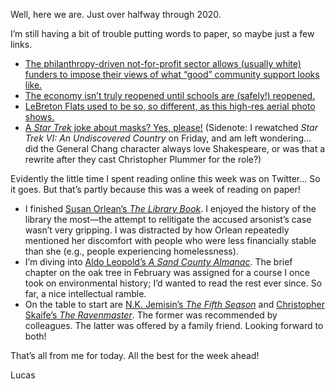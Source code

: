 Well, here we are. Just over halfway through 2020.

I’m still having a bit of trouble putting words to paper, so maybe just a few links. 

- [The philanthropy-driven not-for-profit sector allows (usually white) funders to impose their views of what “good” community support looks like.](https://twitter.com/tiffani/status/1279518866008412160)
- [The economy isn’t truly reopened until schools are (safely!) reopened.](https://twitter.com/ldobsonhughes/status/1276684680750907397)
- [LeBreton Flats used to be so, so different, as this high-res aerial photo shows.](https://www.flickr.com/photos/chris_in_ottawa/50024432577/in/photostream/)
- [A _Star Trek_ joke about masks? Yes, please!](https://twitter.com/scalzi/status/1278051194632536064) (Sidenote: I rewatched _Star Trek VI: An Undiscovered Country_ on Friday, and am left wondering… did the General Chang character always love Shakespeare, or was that a rewrite after they cast Christopher Plummer for the role?)

Evidently the little time I spent reading online this week was on Twitter… So it goes. But that’s partly because this was a week of reading on paper!

- I finished [Susan Orlean’s _The Library Book_](https://www.goodreads.com/book/show/39507318-the-library-book). I enjoyed the history of the library the most—the attempt to relitigate the accused arsonist’s case wasn’t very gripping. I was distracted by how Orlean repeatedly mentioned her discomfort with people who were less financially stable than she (e.g., people experiencing homelessness).
- I’m diving into [Aldo Leopold’s _A Sand County Almanac_](https://www.aldoleopold.org/about/aldo-leopold/sand-county-almanac/). The brief chapter on the oak tree in February was assigned for a course I once took on environmental history; I’d wanted to read the rest ever since. So far, a nice intellectual ramble.
- On the table to start are [N.K. Jemisin’s _The Fifth Season_](http://nkjemisin.com/books/the-fifth-season/) and [Christopher Skaife’s _The Ravenmaster_](https://ravenmaster.org/#books). The former was recommended by colleagues. The latter was offered by a family friend. Looking forward to both!

That’s all from me for today. All the best for the week ahead!

Lucas
